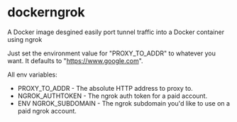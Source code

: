 # dockerngrok
A Docker image desgined easily port tunnel traffic into a Docker container using ngrok

Just set the environment value for "PROXY_TO_ADDR" to whatever you want. It defaults to "https://www.google.com".

All env variables:

 - PROXY_TO_ADDR - The absolute HTTP address to proxy to.
 - NGROK_AUTHTOKEN - The ngrok auth token for a paid account.
 - ENV NGROK_SUBDOMAIN - The ngrok subdomain you'd like to use on a paid ngrok account.
